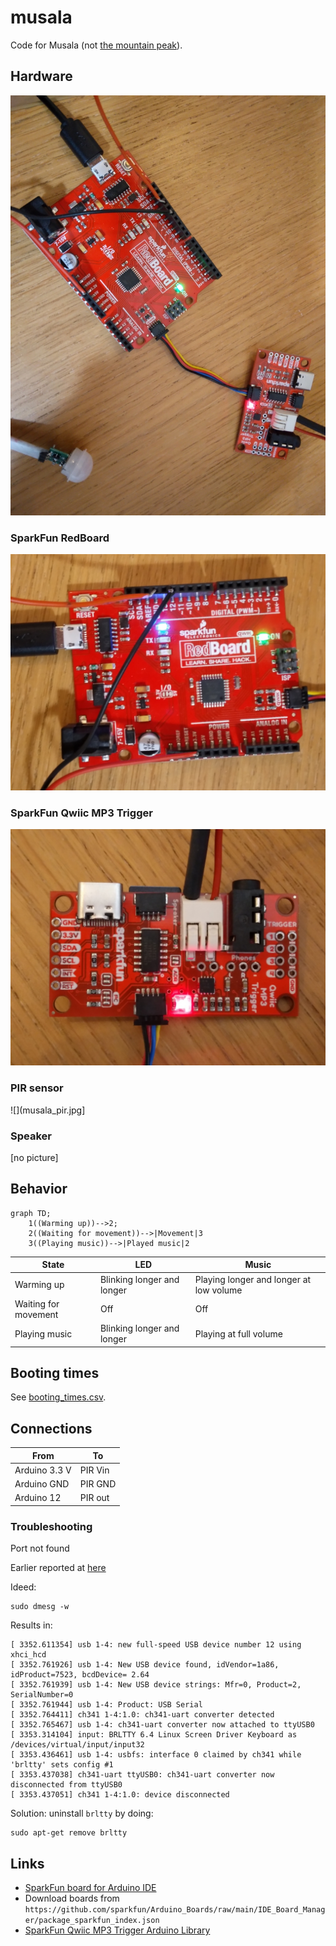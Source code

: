 # musala

Code for Musala (not [the mountain peak](https://en.wikipedia.org/wiki/Musala)).

## Hardware

![](musala_all.jpg)

### SparkFun RedBoard

![](musala_board.jpg)

### SparkFun Qwiic MP3 Trigger

![](musala_mp3_board.jpg)

### PIR sensor

![](musala_pir.jpg]

### Speaker

[no picture]

## Behavior

```mermaid
graph TD;
    1((Warming up))-->2;
    2((Waiting for movement))-->|Movement|3
    3((Playing music))-->|Played music|2
```

State               |LED                       |Music
--------------------|--------------------------|---------------------------------------
Warming up          |Blinking longer and longer|Playing longer and longer at low volume
Waiting for movement|Off                       |Off
Playing music       |Blinking longer and longer|Playing at full volume

## Booting times

See [booting_times.csv](booting_times.csv).

## Connections

From                  |To
----------------------|---------------------
Arduino 3.3 V         |PIR Vin
Arduino GND           |PIR GND
Arduino 12            |PIR out

### Troubleshooting

Port not found

Earlier reported at [here](https://forum.arduino.cc/t/arduino-ide-2-0-not-showing-ports/858267/13)

Ideed:

```
sudo dmesg -w
```

Results in:


```
[ 3352.611354] usb 1-4: new full-speed USB device number 12 using xhci_hcd
[ 3352.761926] usb 1-4: New USB device found, idVendor=1a86, idProduct=7523, bcdDevice= 2.64
[ 3352.761939] usb 1-4: New USB device strings: Mfr=0, Product=2, SerialNumber=0
[ 3352.761944] usb 1-4: Product: USB Serial
[ 3352.764411] ch341 1-4:1.0: ch341-uart converter detected
[ 3352.765467] usb 1-4: ch341-uart converter now attached to ttyUSB0
[ 3353.314104] input: BRLTTY 6.4 Linux Screen Driver Keyboard as /devices/virtual/input/input32
[ 3353.436461] usb 1-4: usbfs: interface 0 claimed by ch341 while 'brltty' sets config #1
[ 3353.437038] ch341-uart ttyUSB0: ch341-uart converter now disconnected from ttyUSB0
[ 3353.437051] ch341 1-4:1.0: device disconnected
```

Solution: uninstall `brltty` by doing:

```
sudo apt-get remove brltty
```

## Links

 * [SparkFun board for Arduino IDE](https://github.com/sparkfun/Arduino_Boards.git)
 * Download boards from `https://github.com/sparkfun/Arduino_Boards/raw/main/IDE_Board_Manager/package_sparkfun_index.json`
 * [SparkFun Qwiic MP3 Trigger Arduino Library](https://github.com/sparkfun/SparkFun_Qwiic_MP3_Trigger_Arduino_Library)
